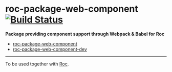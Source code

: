 # roc-package-web-component [![Build Status](https://travis-ci.org/rocjs/roc-package-web-component.svg?branch=master)](https://travis-ci.org/rocjs/roc-package-web-component)

__Package providing component support through Webpack & Babel for Roc__  
- [roc-package-web-component](/extensions/roc-package-web-component)
- [roc-package-web-component-dev](/extensions/roc-package-web-component-dev)

---
To be used together with [Roc](https://github.com/rocjs/roc).

